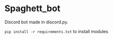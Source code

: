 # Spaghett_bot
Discord bot made in discord.py.

`pip install -r requirements.txt` to install modules